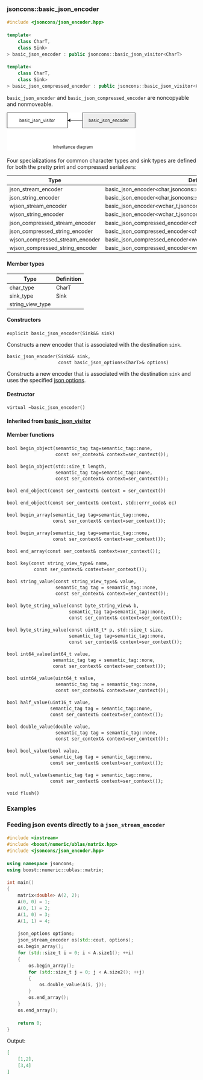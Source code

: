 ### jsoncons::basic_json_encoder

```c++
#include <jsoncons/json_encoder.hpp>

template<
    class CharT,
    class Sink>
> basic_json_encoder : public jsoncons::basic_json_visitor<CharT>

template<
    class CharT,
    class Sink>
> basic_json_compressed_encoder : public jsoncons::basic_json_visitor<CharT>
```

`basic_json_encoder` and `basic_json_compressed_encoder` are noncopyable and nonmoveable.

![basic_json_encoder](./diagrams/basic_json_encoder.png)

Four specializations for common character types and sink types are defined
for both the pretty print and compressed serializers:

Type                       |Definition
---------------------------|------------------------------
json_stream_encoder            |basic_json_encoder<char,jsoncons::stream_sink<char>>
json_string_encoder     |basic_json_encoder<char,jsoncons::string_sink<std::string>>
wjson_stream_encoder           |basic_json_encoder<wchar_t,jsoncons::stream_sink<wchar_t>>
wjson_string_encoder    |basic_json_encoder<wchar_t,jsoncons::string_sink<std::wstring>>
json_compressed_stream_encoder            |basic_json_compressed_encoder<char,jsoncons::stream_sink<char>>
json_compressed_string_encoder     |basic_json_compressed_encoder<char,jsoncons::string_sink<std::string>>
wjson_compressed_stream_encoder           |basic_json_compressed_encoder<wchar_t,jsoncons::stream_sink<wchar_t>>
wjson_compressed_string_encoder    |basic_json_compressed_encoder<wchar_t,jsoncons::string_sink<std::wstring>>

#### Member types

Type                       |Definition
---------------------------|------------------------------
char_type                  |CharT
sink_type           |Sink
string_view_type           |

#### Constructors

    explicit basic_json_encoder(Sink&& sink)
Constructs a new encoder that is associated with the destination `sink`.

    basic_json_encoder(Sink&& sink, 
                       const basic_json_options<CharT>& options)
Constructs a new encoder that is associated with the destination `sink` 
and uses the specified [json options](basic_json_options.md). 

#### Destructor

    virtual ~basic_json_encoder()

#### Inherited from [basic_json_visitor](../basic_json_visitor.md)

#### Member functions

    bool begin_object(semantic_tag tag=semantic_tag::none,
                      const ser_context& context=ser_context()); 

    bool begin_object(std::size_t length, 
                      semantic_tag tag=semantic_tag::none,
                      const ser_context& context=ser_context()); 

    bool end_object(const ser_context& context = ser_context())

    bool end_object(const ser_context& context, std::errr_code& ec)

    bool begin_array(semantic_tag tag=semantic_tag::none,
                     const ser_context& context=ser_context()); 

    bool begin_array(semantic_tag tag=semantic_tag::none,
                     const ser_context& context=ser_context()); 

    bool end_array(const ser_context& context=ser_context()); 

    bool key(const string_view_type& name, 
              const ser_context& context=ser_context()); 

    bool string_value(const string_view_type& value, 
                      semantic_tag tag = semantic_tag::none, 
                      const ser_context& context=ser_context());

    bool byte_string_value(const byte_string_view& b, 
                           semantic_tag tag=semantic_tag::none, 
                           const ser_context& context=ser_context()); 

    bool byte_string_value(const uint8_t* p, std::size_t size, 
                           semantic_tag tag=semantic_tag::none, 
                           const ser_context& context=ser_context()); 

    bool int64_value(int64_t value, 
                     semantic_tag tag = semantic_tag::none, 
                     const ser_context& context=ser_context());

    bool uint64_value(uint64_t value, 
                      semantic_tag tag = semantic_tag::none, 
                      const ser_context& context=ser_context()); 

    bool half_value(uint16_t value, 
                    semantic_tag tag = semantic_tag::none, 
                    const ser_context& context=ser_context()); 

    bool double_value(double value, 
                      semantic_tag tag = semantic_tag::none, 
                      const ser_context& context=ser_context()); 

    bool bool_value(bool value, 
                    semantic_tag tag = semantic_tag::none,
                    const ser_context& context=ser_context());  

    bool null_value(semantic_tag tag = semantic_tag::none,
                    const ser_context& context=ser_context());  

    void flush()

### Examples

### Feeding json events directly to a `json_stream_encoder`
```c++
#include <iostream>
#include <boost/numeric/ublas/matrix.hpp>
#include <jsoncons/json_encoder.hpp>

using namespace jsoncons;
using boost::numeric::ublas::matrix;

int main()
{
    matrix<double> A(2, 2);
    A(0, 0) = 1;
    A(0, 1) = 2;
    A(1, 0) = 3;
    A(1, 1) = 4;

    json_options options;
    json_stream_encoder os(std::cout, options); 
    os.begin_array();
    for (std::size_t i = 0; i < A.size1(); ++i)
    {
        os.begin_array();
        for (std::size_t j = 0; j < A.size2(); ++j)
        {
            os.double_value(A(i, j));
        }
        os.end_array();
    }
    os.end_array();

    return 0;
}
```

Output:

```json
[
    [1,2],
    [3,4]
]
```
